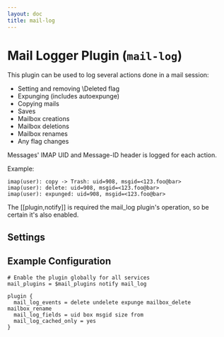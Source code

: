 ```yaml
---
layout: doc
title: mail-log
---
```


# Mail Logger Plugin (`mail-log`)

This plugin can be used to log several actions done in a mail session:

* Setting and removing \Deleted flag
* Expunging (includes autoexpunge)
* Copying mails
* Saves
* Mailbox creations
* Mailbox deletions
* Mailbox renames
* Any flag changes

Messages' IMAP UID and Message-ID header is logged for each action.

Example:

```
imap(user): copy -> Trash: uid=908, msgid=<123.foo@bar>
imap(user): delete: uid=908, msgid=<123.foo@bar>
imap(user): expunged: uid=908, msgid=<123.foo@bar>
```

The [[plugin,notify]] is required the mail_log plugin's operation, so be
certain it's also enabled.

## Settings

<SettingsComponent plugin="mail-log" />

## Example Configuration

```[dovecot.conf]
# Enable the plugin globally for all services
mail_plugins = $mail_plugins notify mail_log

plugin {
  mail_log_events = delete undelete expunge mailbox_delete mailbox_rename
  mail_log_fields = uid box msgid size from
  mail_log_cached_only = yes
}
```
